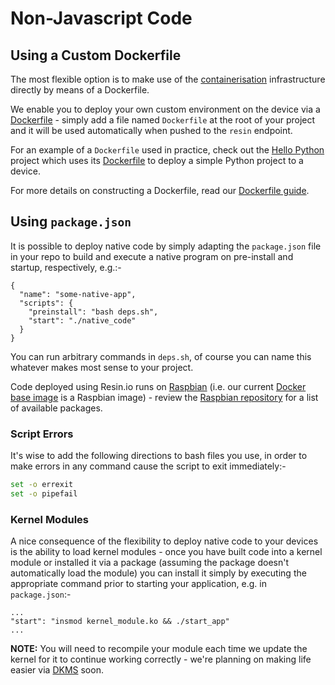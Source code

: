 # Non-Javascript Code

## Using a Custom Dockerfile

The most flexible option is to make use of the [containerisation][container]
infrastructure directly by means of a Dockerfile.

We enable you to deploy your own custom environment on the device via a [Dockerfile][Dockerfile] -
simply add a file named `Dockerfile` at the root of your project and it will be
used automatically when pushed to the `resin` endpoint.

For an example of a `Dockerfile` used in practice, check out the
[Hello Python][hello-python] project which uses its
[Dockerfile][hello-dockerfile] to deploy a simple Python project to a device.

For more details on constructing a Dockerfile, read our
[Dockerfile guide][dockerfile-guide].

## Using `package.json`

It is possible to deploy native code by simply adapting the `package.json` file
in your repo to build and execute a native program on pre-install and startup,
respectively, e.g.:-

```
{
  "name": "some-native-app",
  "scripts": {
    "preinstall": "bash deps.sh",
    "start": "./native_code"
  }
}
```

You can run arbitrary commands in `deps.sh`, of course you can name this
whatever makes most sense to your project.

Code deployed using Resin.io runs on [Raspbian][raspbian] (i.e. our current
[Docker][docker] [base image][base_image] is a Raspbian image) - review
the [Raspbian repository][raspbian_repo] for a list of available packages.

### Script Errors

It's wise to add the following directions to bash files you use, in order to
make errors in any command cause the script to exit immediately:-

```bash
set -o errexit
set -o pipefail
```

### Kernel Modules

A nice consequence of the flexibility to deploy native code to your devices is
the ability to load kernel modules - once you have built code into a kernel
module or installed it via a package (assuming the package doesn't automatically
load the module) you can install it simply by executing the appropriate command
prior to starting your application, e.g. in `package.json`:-

```
...
"start": "insmod kernel_module.ko && ./start_app"
...
```

__NOTE:__ You will need to recompile your module each time we update the kernel
for it to continue working correctly - we're planning on making life easier via
[DKMS][dkms] soon.

[dockerfile-guide]:/pages/dockerfile.md

[raspbian]:http://www.raspbian.org/
[modprobe]:http://en.wikipedia.org/wiki/Modprobe
[dkms]:http://en.wikipedia.org/wiki/Dynamic_Kernel_Module_Support

[Dockerfile]:https://docs.docker.com/reference/builder/
[container]:https://wiki.archlinux.org/index.php/Linux_Containers
[docker]:http://docker.io
[hello-python]:https://github.com/alexandrosm/hello-python
[example-dockerfile]:https://github.com/alexandrosm/hello-python
[hello-dockerfile]:https://github.com/alexandrosm/hello-python/blob/master/Dockerfile
[base_image]:https://docs.docker.com/terms/image/#base-image-def
[raspbian_repo]:http://www.raspbian.org/RaspbianRepository
